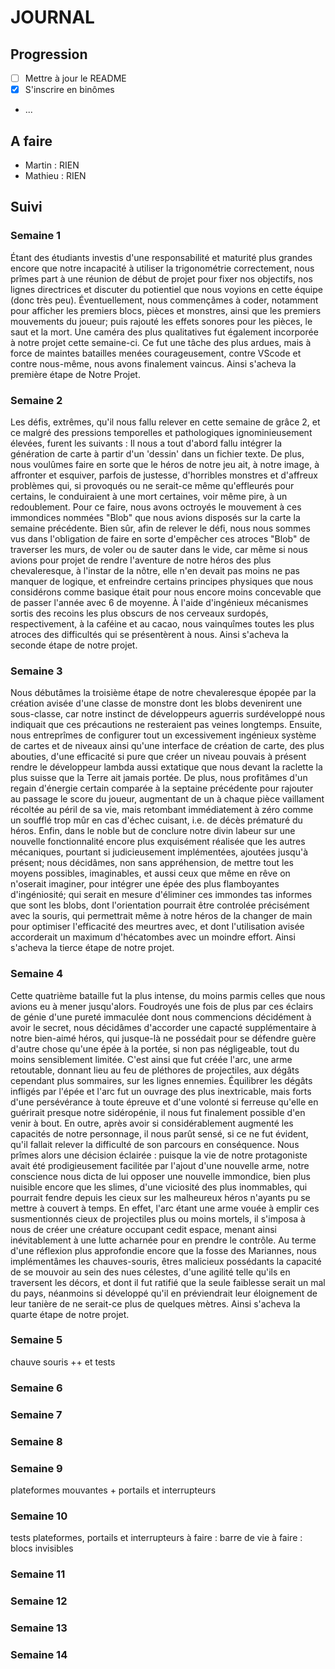 # JOURNAL
## Progression
- [ ] Mettre à jour le README
- [x] S'inscrire en binômes
- ...

## A faire
- Martin : RIEN
- Mathieu : RIEN

## Suivi
### Semaine 1
Étant des étudiants investis d'une responsabilité et maturité plus grandes encore que notre incapacité à utiliser la trigonométrie correctement, nous prîmes part à une réunion de début de projet pour fixer nos objectifs, nos lignes directrices et discuter du potientiel que nous voyions en cette équipe (donc très peu). Éventuellement, nous commençâmes à coder, notamment pour afficher les premiers blocs, pièces et monstres, ainsi que les premiers mouvements du joueur; puis rajouté les effets sonores pour les pièces, le saut et la mort. Une caméra des plus qualitatives fut également incorporée à notre projet cette semaine-ci. Ce fut une tâche des plus ardues, mais à force de maintes batailles menées courageusement, contre VScode et contre nous-même, nous avons finalement vaincus. Ainsi s'acheva la première étape de Notre Projet.
### Semaine 2
Les défis, extrêmes, qu'il nous fallu relever en cette semaine de grâce 2, et ce malgré des pressions temporelles et pathologiques ignominieusement élevées, furent les suivants :
Il nous a tout d'abord fallu intégrer la génération de carte à partir d'un 'dessin' dans un fichier texte. De plus, nous voulûmes faire en sorte que le héros de notre jeu ait, à notre image, à affronter et esquiver, parfois de justesse, d'horribles monstres et d'affreux problèmes qui, si provoqués ou ne serait-ce même qu'effleurés pour certains, le conduiraient à une mort certaines, voir même pire, à un redoublement. Pour ce faire, nous avons octroyés le mouvement à ces immondices nommées "Blob" que nous avions disposés sur la carte la semaine précédente. Bien sûr, afin de relever le défi, nous nous sommes vus dans l'obligation de faire en sorte d'empêcher ces atroces "Blob" de traverser les murs, de voler ou de sauter dans le vide, car même si nous avions pour projet de rendre l'aventure de notre héros des plus chevaleresque, à l'instar de la nôtre, elle n'en devait pas moins ne pas manquer de logique, et enfreindre certains principes physiques que nous considérons comme basique était pour nous encore moins concevable que de passer l'année avec 6 de moyenne. À l'aide d'ingénieux mécanismes sortis des recoins les plus obscurs de nos cerveaux surdopés, respectivement, à la caféine et au cacao, nous vainquîmes toutes les plus atroces des difficultés qui se présentèrent à nous. Ainsi s'acheva la seconde étape de notre projet.
### Semaine 3 
Nous débutâmes la troisième étape de notre chevaleresque épopée par la création avisée d'une classe de monstre dont les blobs devenirent une sous-classe, car notre instinct de développeurs aguerris surdéveloppé nous indiquait que ces précautions ne resteraient pas veines longtemps. Ensuite, nous entreprîmes de configurer tout un excessivement ingénieux système de cartes et de niveaux ainsi qu'une interface de création de carte, des plus abouties, d'une efficacité si pure que créer un niveau pouvais à présent rendre le développeur lambda aussi extatique que nous devant la raclette la plus suisse que la Terre ait jamais portée. De plus, nous profitâmes d'un regain d'énergie certain comparée à  la septaine précédente pour rajouter au passage le score du joueur, augmentant de un à chaque pièce vaillament récoltée au péril de sa vie, mais retombant immédiatement à zéro comme un soufflé trop mûr en cas d'échec cuisant, i.e. de décès prématuré du héros. Enfin, dans le noble but de conclure notre divin labeur sur une nouvelle fonctionnalité encore plus exquisément réalisée que les autres mécaniques, pourtant si judicieusement implémentées, ajoutées jusqu'à présent; nous décidâmes, non sans appréhension, de mettre tout les moyens possibles, imaginables, et aussi ceux que même en rêve on n'oserait imaginer, pour intégrer une épée des plus flamboyantes d'ingéniosité; qui serait en mesure d'éliminer ces immondes tas informes que sont les blobs, dont l'orientation pourrait être controlée précisément avec la souris, qui permettrait même à notre héros de la changer de main pour optimiser l'efficacité des meurtres avec, et dont l'utilisation avisée accorderait un maximum d'hécatombes avec un moindre effort. Ainsi s'acheva la tierce étape de notre projet.
### Semaine 4
Cette quatrième bataille fut la plus intense, du moins parmis celles que nous avions eu à mener jusqu'alors. Foudroyés une fois de plus par ces éclairs de génie d'une pureté immaculée dont nous commencions décidément à avoir le secret, nous décidâmes d'accorder une capacté supplémentaire à notre bien-aimé héros, qui jusque-là ne possédait pour se défendre guère d'autre chose qu'une épée à la portée, si non pas négligeable, tout du moins sensiblement limitée. C'est ainsi que fut créée l'arc, une arme retoutable, donnant lieu au feu de pléthores de projectiles, aux dégâts cependant plus sommaires, sur les lignes ennemies. Équilibrer les dégâts infligés par l'épée et l'arc fut un ouvrage des plus inextricable, mais forts d'une persévérance à toute épreuve et d'une volonté si ferreuse qu'elle en guérirait presque notre sidéropénie, il nous fut finalement possible d'en venir à bout. En outre, après avoir si considérablement augmenté les capacités de notre personnage, il nous parût sensé, si ce ne fut évident, qu'il fallait relever la difficulté de son parcours en conséquence. Nous prîmes alors une décision éclairée : puisque la vie de notre protagoniste avait été prodigieusement facilitée par l'ajout d'une nouvelle arme, notre conscience nous dicta de lui opposer une nouvelle immondice, bien plus nuisible encore que les slimes, d'une viciosité des plus inommables, qui pourrait fendre depuis les cieux sur les malheureux héros n'ayants pu se mettre à couvert à temps. En effet, l'arc étant une arme vouée à emplir ces susmentionnés cieux de projectiles plus ou moins mortels, il s'imposa à nous de créer une créature occupant cedit espace, menant ainsi inévitablement à une lutte acharnée pour en prendre le contrôle. Au terme d'une réflexion plus approfondie encore que la fosse des Mariannes, nous implémentâmes les chauves-souris, êtres malicieux possédants la capacité de se mouvoir au sein des nues célestes, d'une agilité telle qu'ils en traversent les décors, et dont il fut ratifié que la seule faiblesse serait un mal du pays, néanmoins si développé qu'il en préviendrait leur éloignement de leur tanière de ne serait-ce plus de quelques mètres. Ainsi s'acheva la quarte étape de notre projet.
### Semaine 5
chauve souris ++ et tests
### Semaine 6
### Semaine 7
### Semaine 8
### Semaine 9
plateformes mouvantes + portails et interrupteurs
### Semaine 10
tests plateformes, portails et interrupteurs
à faire : barre de vie
à faire : blocs invisibles
### Semaine 11
### Semaine 12
### Semaine 13
### Semaine 14
